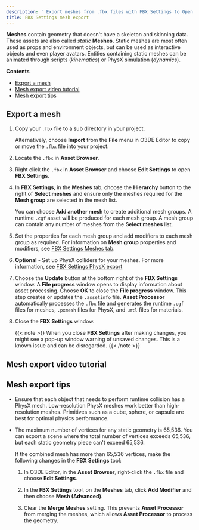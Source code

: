 ```yaml
---
description: ' Export meshes from .fbx files with FBX Settings to Open 3D Engine. '
title: FBX Settings mesh export
---
```


**Meshes** contain geometry that doesn't have a skeleton and skinning data. These assets are also called *static* **Meshes**. Static meshes are most often used as props and environment objects, but can be used as interactive objects and even player avatars. Entities containing static meshes can be animated through scripts (*kinematics*) or PhysX simulation (*dynamics*).

**Contents**
+ [Export a mesh](#fbx-exporting-meshes)
+ [Mesh export video tutorial](#fbx-export-mesh-tutorial)
+ [Mesh export tips](#fbx-export-meshes-tips)

## Export a mesh 

1. Copy your `.fbx` file to a sub directory in your project.

   Alternatively, choose **Import** from the **File** menu in O3DE Editor to copy or move the `.fbx` file into your project.

1. Locate the `.fbx` in **Asset Browser**.

1. Right click the `.fbx` in **Asset Browser** and choose **Edit Settings** to open **FBX Settings**.

1. In **FBX Settings**, in the **Meshes** tab, choose the **Hierarchy** button to the right of **Select meshes** and ensure only the meshes required for the **Mesh group** are selected in the mesh list.

   You can choose **Add another mesh** to create additional mesh groups. A runtime `.cgf` asset will be produced for each mesh group. A mesh group can contain any number of meshes from the **Select meshes** list.

1. Set the properties for each mesh group and add modifiers to each mesh group as required. For information on **Mesh group** properties and modifiers, see [FBX Settings Meshes tab](/docs/user-guide/assets/fbx-settings/settings-meshes-tab.md).

1. **Optional** - Set up PhysX colliders for your meshes. For more information, see [FBX Settings PhysX export](/docs/user-guide/assets/fbx-settings/physx-export.md)

1. Choose the **Update** button at the bottom right of the **FBX Settings** window. A **File progress** window opens to display information about asset processing. Choose **OK** to close the **File progress** window. This step creates or updates the `.assetinfo` file. **Asset Processor** automatically processes the `.fbx` file and generates the runtime `.cgf` files for meshes, `.pxmesh` files for PhysX, and `.mtl` files for materials.

1. Close the **FBX Settings** window.

    {{< note >}}
When you close **FBX Settings** after making changes, you might see a pop-up window warning of unsaved changes. This is a known issue and can be disregarded.
{{< /note >}}

## Mesh export video tutorial 

## Mesh export tips 
+ Ensure that each object that needs to perform runtime collision has a PhysX mesh. Low-resolution PhysX meshes work better than high-resolution meshes. Primitives such as a cube, sphere, or capsule are best for optimal physics performance.
+ The maximum number of vertices for any static geometry is 65,536. You can export a scene where the total number of vertices exceeds 65,536, but each static geometry piece can't exceed 65,536.

  If the combined mesh has more than 65,536 vertices, make the following changes in the **FBX Settings** tool:

  1. In O3DE Editor, in the **Asset Browser**, right-click the `.fbx` file and choose **Edit Settings**.

  1. In the **FBX Settings** tool, on the **Meshes** tab, click **Add Modifier** and then choose **Mesh (Advanced)**.

  1. Clear the **Merge Meshes** setting. This prevents **Asset Processor** from merging the meshes, which allows **Asset Processor** to process the geometry.
